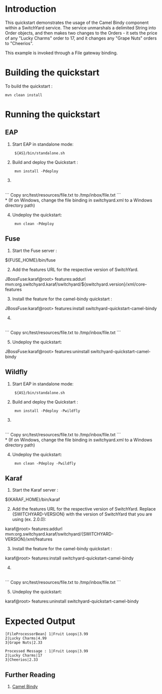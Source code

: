 Introduction
============
This quickstart demonstrates the usage of the Camel Bindy component within a
SwitchYard service.  The service unmarshals a delimited String into Order
objects, and then makes two changes to the Orders - it sets the
price of any "Lucky Charms" order to 17, and it changes any "Grape Nuts" 
orders to "Cheerios".

This example is invoked through a File gateway binding. 


Building the quickstart
======================

To build the quickstart :

```
mvn clean install
```


Running the quickstart
======================


EAP
----------
1. Start EAP in standalone mode:

        ${AS}/bin/standalone.sh

2. Build and deploy the Quickstart :

        mvn install -Pdeploy

3. 
<br/>
```
        Copy src/test/resources/file.txt to /tmp/inbox/file.txt  
```
<br/>
* (If on Windows, change the file binding in switchyard.xml to a Windows directory path)

4. Undeploy the quickstart:

        mvn clean -Pdeploy


Fuse
----------
1. Start the Fuse server :

${FUSE_HOME}/bin/fuse

2. Add the features URL for the respective version of SwitchYard.  

JBossFuse:karaf@root> features:addurl mvn:org.switchyard.karaf/switchyard/${switchyard.version}/xml/core-features

3. Install the feature for the camel-bindy quickstart :

JBossFuse:karaf@root> features:install switchyard-quickstart-camel-bindy

4. 
<br/>
```
Copy src/test/resources/file.txt to /tmp/inbox/file.txt  
```
<br/>

5. Undeploy the quickstart:

JBossFuse:karaf@root> features:uninstall switchyard-quickstart-camel-bindy


Wildfly
----------
1. Start EAP in standalone mode:

        ${AS}/bin/standalone.sh

2. Build and deploy the Quickstart :

        mvn install -Pdeploy -Pwildfly

3. 
<br/>
```
        Copy src/test/resources/file.txt to /tmp/inbox/file.txt  
```
<br/>
* (If on Windows, change the file binding in switchyard.xml to a Windows directory path)

4. Undeploy the quickstart:

        mvn clean -Pdeploy -Pwildfly


Karaf
----------
1. Start the Karaf server :

${KARAF_HOME}/bin/karaf

2. Add the features URL for the respective version of SwitchYard.   Replace {SWITCHYARD-VERSION}
with the version of SwitchYard that you are using (ex. 2.0.0): 

karaf@root> features:addurl mvn:org.switchyard.karaf/switchyard/{SWITCHYARD-VERSION}/xml/features

3. Install the feature for the camel-bindy quickstart :

karaf@root> features:install switchyard-quickstart-camel-bindy

4. 
<br/>
```
Copy src/test/resources/file.txt to /tmp/inbox/file.txt  
```
<br/>

5. Undeploy the quickstart:

karaf@root> features:uninstall switchyard-quickstart-camel-bindy


Expected Output
===============
```
[FileProcessorBean] 1|Fruit Loops|3.99
2|Lucky Charms|4.99
3|Grape Nuts|2.33

Processed Message : 1|Fruit Loops|3.99
2|Lucky Charms|17
3|Cheerios|2.33
```


## Further Reading

1. [Camel Bindy](http://camel.apache.org/bindy.html)